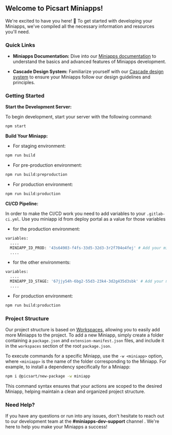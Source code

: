 ## Welcome to Picsart Miniapps!

We're excited to have you here! 🎉 To get started with developing your Miniapps, we've compiled all the necessary information and resources you'll need.

### Quick Links

- **Miniapps Documentation:** Dive into our [Miniapps documentation](https://extensions-documentation.pages.dev/docs/getting-started/introduction) to understand the basics and advanced features of Miniapps development.

- **Cascade Design System:** Familiarize yourself with our [Cascade design system](https://storybook.picsart.tools/core/main/) to ensure your Miniapps follow our design guidelines and principles.

### Getting Started

**Start the Development Server:**

To begin development, start your server with the following command:

```bash
npm start
```

**Build Your Miniapp:**

- For staging environment:

```bash
npm run build
```

- For pre-production environment:

```bash
npm run build:preproduction
```

- For production environment:

```bash
npm run build:production
```

**CI/CD Pipeline:**

In order to make the CI/CD work you need to add variables to your `.gitlab-ci.yml`. Use you miniapp id from deploy portal as a value for those variables

- for the production environment:
```bash
variables:
  ....
  MINIAPP_ID_PROD: '43s64903-f4fs-33d5-32d3-3r2f704o4fej' # Add your miniapp production id
  ....
```

- for the other environments:
```bash
variables:
  ....
  MINIAPP_ID_STAGE: '67jjy54h-6bg2-55d3-23k4-3d2g435d3sbk' # Add your miniapp stage id
  ....
```

- For production environment:

```bash
npm run build:production
```

### Project Structure

Our project structure is based on [Workspaces](https://docs.npmjs.com/cli/v7/using-npm/workspaces), allowing you to easily add more Miniapps to the project. To add a new Miniapp, simply create a folder containing a `package.json` and `extension-manifest.json` files, and include it in the `workspaces` section of the root `package.json`.

To execute commands for a specific Miniapp, use the `-w <miniapp>` option, where `<miniapp>` is the name of the folder corresponding to the Miniapp. For example, to install a dependency specifically for a Miniapp:

```bash
npm i @picsart/new-package -w miniapp
```

This command syntax ensures that your actions are scoped to the desired Miniapp, helping maintain a clean and organized project structure.

### Need Help?

If you have any questions or run into any issues, don't hesitate to reach out to our development team at the **#miniapps-dev-support** channel . We're here to help you make your Miniapps a success!
